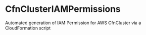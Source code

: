 # CfnClusterIAMPermissions
Automated generation of IAM Permission for AWS CfnCluster via a CloudFormation script
